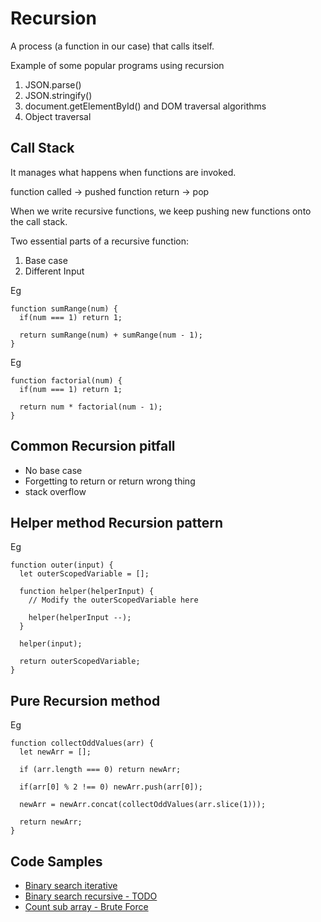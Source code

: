 # Recursion

A process (a function in our case) that calls itself.

Example of some popular programs using recursion

1. JSON.parse()
2. JSON.stringify()
3. document.getElementById() and DOM traversal algorithms
4. Object traversal

## Call Stack

It manages what happens when functions are invoked.

function called -> pushed
function return -> pop

When we write recursive functions, we keep pushing new functions onto the call stack.

Two essential parts of a recursive function:

1. Base case
2. Different Input

Eg

```
function sumRange(num) {
  if(num === 1) return 1;

  return sumRange(num) + sumRange(num - 1);
}
```

Eg

```
function factorial(num) {
  if(num === 1) return 1;

  return num * factorial(num - 1);
}
```

## Common Recursion pitfall

- No base case
- Forgetting to return or return wrong thing
- stack overflow

## Helper method Recursion pattern

Eg

```
function outer(input) {
  let outerScopedVariable = [];

  function helper(helperInput) {
    // Modify the outerScopedVariable here

    helper(helperInput --);
  }

  helper(input);

  return outerScopedVariable;
}
```

## Pure Recursion method

Eg

```
function collectOddValues(arr) {
  let newArr = [];

  if (arr.length === 0) return newArr;

  if(arr[0] % 2 !== 0) newArr.push(arr[0]);

  newArr = newArr.concat(collectOddValues(arr.slice(1)));

  return newArr;
}
```

## Code Samples

- [Binary search iterative](binary-search-iterative.ts)
- [Binary search recursive - TODO](#)
- [Count sub array - Brute Force](count-sub-array-bf.ts)
